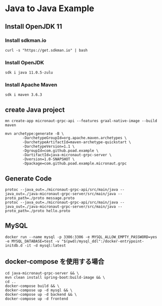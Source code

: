 # Java to Java Example

## Install OpenJDK 11

### Install sdkman.io

```$bash
curl -s "https://get.sdkman.io" | bash
```

### Install OpenJDK

```$bash
sdk i java 11.0.5-zulu
```

### Install Apache Maven

```$bash
sdk i maven 3.6.3
```

## create Java project

```$bash
mn create-app micronaut-grpc-api --features graal-native-image --build maven

mvn archetype:generate -B \
        -DarchetypeGroupId=org.apache.maven.archetypes \
        -DarchetypeArtifactId=maven-archetype-quickstart \
        -DarchetypeVersion=1.1 \
        -DgroupId=com.github.poad.example \
        -DartifactId=java-micronaut-grpc-server \
        -Dversion=1.0-SNAPSHOT \
        -Dpackage=com.github.poad.example.micronaut.grpc
```

## Generate Code

```$bash
protoc --java_out=./micronaut-grpc-api/src/main/java --java_out=./java-micronaut-grpc-server/src/main/java --proto_path=./proto message.proto
protoc --java_out=./micronaut-grpc-api/src/main/java --java_out=./java-micronaut-grpc-server/src/main/java --proto_path=./proto hello.proto
```

## MySQL

```$bash
docker run --name mysql -p 3306:3306 -e MYSQL_ALLOW_EMPTY_PASSWORD=yes -e MYSQL_DATABASE=test -v "$(pwd)/mysql_ddl":/docker-entrypoint-initdb.d -it -d mysql:latest
```

## docker-compose を使用する場合

```$bash
cd java-micronaut-grpc-server && \
mvn clean install spring-boot:build-image && \
cd ..
docker-compose build && \
docker-compose up -d mysql && \
docker-compose up -d backend && \
docker-compose up -d frontend
```
